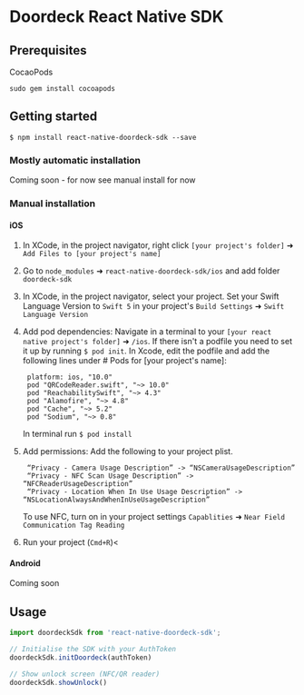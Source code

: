 # Doordeck React Native SDK 

## Prerequisites

CocaoPods

`sudo gem install cocoapods`

## Getting started

`$ npm install react-native-doordeck-sdk --save`

### Mostly automatic installation

Coming soon - for now see manual install for now

### Manual installation


#### iOS

1. In XCode, in the project navigator, right click `[your project's folder]` ➜ `Add Files to [your project's name]`
2. Go to `node_modules` ➜ `react-native-doordeck-sdk/ios` and add folder `doordeck-sdk`
3. In XCode, in the project navigator, select your project. Set your Swift Language Version to `Swift 5` in your project's `Build Settings` ➜ `Swift Language Version`
4. Add pod dependencies:
	Navigate in a terminal to your `[your react native project's folder]` ➜ `/ios`. 
	If there isn't a podfile you need to set it up by running 
	`$ pod init`. In Xcode, edit the podfile and add the following lines under # Pods for [your project's name]:
		
		platform: ios, "10.0"
		pod "QRCodeReader.swift", "~> 10.0"
		pod "ReachabilitySwift", "~> 4.3"
		pod "Alamofire", "~> 4.8"
		pod "Cache", "~> 5.2"
		pod "Sodium", "~> 0.8"
		
	In terminal run `$ pod install`
5. Add permissions:
	Add the following to your project plist.

		“Privacy - Camera Usage Description” -> “NSCameraUsageDescription”
		“Privacy - NFC Scan Usage Description” -> “NFCReaderUsageDescription”
		“Privacy - Location When In Use Usage Description” -> “NSLocationAlwaysAndWhenInUseUsageDescription”

	To use NFC, turn on in your project settings `Capablities` ➜ `Near Field Communication Tag Reading`
5. Run your project (`Cmd+R`)<

#### Android

Coming soon


## Usage
```javascript
import doordeckSdk from 'react-native-doordeck-sdk';

// Initialise the SDK with your AuthToken
doordeckSdk.initDoordeck(authToken)

// Show unlock screen (NFC/QR reader)
doordeckSdk.showUnlock()
```
  